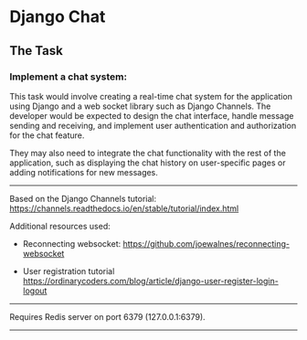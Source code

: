 # Django Chat

## The Task

### Implement a chat system:

This task would involve creating a real-time chat system for the application using Django and a web socket library such as Django Channels. The developer would be expected to design the chat interface, handle message sending and receiving, and implement user authentication and authorization for the chat feature.

They may also need to integrate the chat functionality with the rest of the application, such as displaying the chat history on user-specific pages or adding notifications for new messages.

---
Based on the Django Channels tutorial:
https://channels.readthedocs.io/en/stable/tutorial/index.html

Additional resources used:

- Reconnecting websocket:
https://github.com/joewalnes/reconnecting-websocket

- User registration tutorial
https://ordinarycoders.com/blog/article/django-user-register-login-logout
---

Requires Redis server on port 6379 (127.0.0.1:6379).

---
